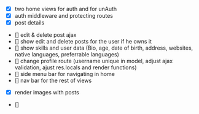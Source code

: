 - [x] two home views for auth and for unAuth
- [x] auth middleware and protecting routes
- [x] post details
- [] edit & delete post ajax
- [] show edit and delete posts for the user if he owns it
- [] show skills and user data (Bio, age, date of birth, address, websites, native languages, preferrable languages)
- [] change profile route (username unique in model, adjust ajax validation, ajust res.locals and render functions)
- [] side menu bar for navigating in home
- [] nav bar for the rest of views
- [X] render images with posts
- []
